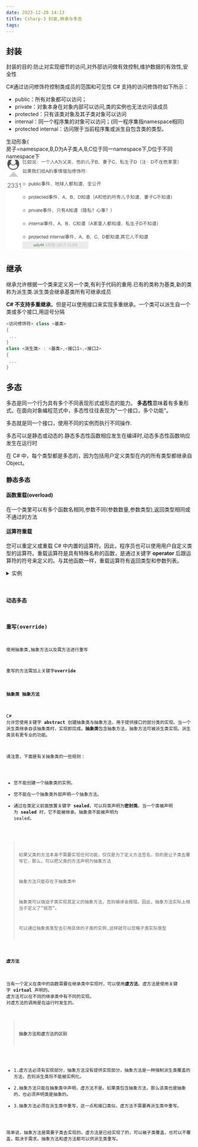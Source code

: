 ```yaml
---
date: 2023-12-28 14:13
title: Csharp-3 封装,继承与多态
tags:
---
```

## 封装
封装的目的:防止对实现细节的访问,对外部访问做有效控制,维护数据的有效性,安全性

C#通过访问修饰符控制类成员的范围和可见性
C# 支持的访问修饰符如下所示：
- public：所有对象都可以访问；
- private：对象本身在对象内部可以访问,类的实例也无法访问该成员
- protected：只有该类对象及其子类对象可以访问
- internal：同一个程序集的对象可以访问；(同一程序集指namespace相同)
- protected internal：访问限于当前程序集或派生自包含类的类型。

生动形象(  
房子=namespace,B,D为A子类,A,B,C位于同一namespace下,D位于不同namespace下
![](../../assets/Pasted%20image%2020231228145422.png)


## 继承
继承允许根据一个类来定义另一个类,有利于代码的重用.已有的类称为基类,新的类称为派生类.派生类会继承基类所有可继承成员

**C# 不支持多重继承**。但是可以使用接口来实现多重继承。一个类可以派生自一个类或多个接口,用逗号分隔
```C#
<访问修饰符> class <基类>
{
 ...
}
class <派生类> : <基类>,<接口1>,<接口2> 
{
 ...
}
```


## 多态
多态是同一个行为具有多个不同表现形式或形态的能力。
**多态性**意味着有多重形式。在面向对象编程范式中，多态性往往表现为"一个接口，多个功能"。

多态就是同一个接口，使用不同的实例而执行不同操作.

多态可以是静态或动态的.静态多态性函数相应发生在编译时,动态多态性函数响应发生在运行时

在 C# 中，每个类型都是多态的，因为包括用户定义类型在内的所有类型都继承自 Object。

### 静态多态
#### 函数重载(overload)
在一个类里可以有多个函数名相同,参数不同(参数数量,参数类型),返回类型相同或不通过的方法

#### 运算符重载
您可以重定义或重载 C# 中内置的运算符。因此，程序员也可以使用用户自定义类型的运算符。重载运算符是具有特殊名称的函数，是通过关键字 **operator** 后跟运算符的符号来定义的。与其他函数一样，重载运算符有返回类型和参数列表。

<details>
<summary>实例</summary>
	 <pre><code>
	 using System;
	 namespace OperatorOvlApplication {
	 class Box {
	      private double length;      // 长度
	      private double breadth;     // 宽度
	      private double height;      // 高度
	      
	      public double getVolume()  {
	         return length * breadth * height;
	      }
	      public void setLength( double len )
	      {
	         length = len;
	      }
	
	      public void setBreadth( double bre )
	      {
	         breadth = bre;
	      }
	
	      public void setHeight( double hei )
	      {
	         height = hei;
	      }
	      // 重载 + 运算符来把两个 Box 对象相加
	      public static Box operator+ (Box b, Box c)
	      {
	         Box box = new Box();
	         box.length = b.length + c.length;
	         box.breadth = b.breadth + c.breadth;
	         box.height = b.height + c.height;
	         return box;
		      }
	
	   }
	
	   class Tester
	   {
	      static void Main(string[] args)
	      {
	         Box Box1 = new Box();         // 声明 Box1，类型为 Box
	         Box Box2 = new Box();         // 声明 Box2，类型为 Box
	         Box Box3 = new Box();         // 声明 Box3，类型为 Box
	         double volume = 0.0;          // 体积
	
	         // Box1 详述
	         Box1.setLength(6.0);
	         Box1.setBreadth(7.0);
	         Box1.setHeight(5.0);
	
	         // Box2 详述
	         Box2.setLength(12.0);
	         Box2.setBreadth(13.0);
	         Box2.setHeight(10.0);
	
	         // Box1 的体积
	         volume = Box1.getVolume();
	         Console.WriteLine("Box1 的体积： {0}", volume);
	
	         // Box2 的体积
	         volume = Box2.getVolume();
	         Console.WriteLine("Box2 的体积： {0}", volume);
	
	         // 把两个对象相加
	         Box3 = Box1 + Box2;
	
	         // Box3 的体积
	         volume = Box3.getVolume();
	         Console.WriteLine("Box3 的体积： {0}", volume);
	         Console.ReadKey();
	      }
	   }
	}
	 </code></pre>

</details>

### 动态多态

### 重写(override)

使用抽象类,抽象方法以及需方法进行重写

重写的方法需加上关键字**override**

#### 抽象类 抽象方法
C# 允许您使用关键字 **abstract** 创建抽象类与抽象方法，用于提供接口的部分类的实现。当一个派生类继承自该抽象类时，实现即完成。**抽象类**包含抽象方法，抽象方法可被派生类实现。派生类具有更专业的功能。

请注意，下面是有关抽象类的一些规则：

- 您不能创建一个抽象类的实例。
- 您不能在一个抽象类外部声明一个抽象方法。
- 通过在类定义前面放置关键字 **sealed**，可以将类声明为**密封类**。当一个类被声明为 **sealed** 时，它不能被继承。抽象类不能被声明为 sealed。

> 如果父类的方法本身不需要实现任何功能，仅仅是为了定义方法签名，目的是让子类去覆写它，那么，可以把父类的方法声明为抽象方法
> 
> 抽象方法只能存在于抽象类中
> 
> 抽象类可以强迫子类实现其定义的抽象方法，否则编译会报错。因此，抽象方法实际上相当于定义了“规范”。
> 
> 可以通过抽象类类型去引用具体的子类的实例,这样就可以忽略子类实际类型

#### 虚方法
当有一个定义在类中的函数需要在继承类中实现时，可以使用**虚方法**。虚方法是使用关键字 **virtual** 声明的。
虚方法可以在不同的继承类中有不同的实现。
对虚方法的调用是在运行时发生的。


> **抽象方法和虚方法的区别**
- 1.虚方法必须有实现部分，抽象方法没有提供实现部分，抽象方法是一种强制派生类覆盖的方法，否则派生类将不能被实例化。
- 2.抽象方法只能在抽象类中声明，虚方法不是。如果类包含抽象方法，那么该类也是抽象的，也必须声明类是抽象的。
- 3.抽象方法必须在派生类中重写，这一点和接口类似，虚方法不需要再派生类中重写。

简单说，抽象方法是需要子类去实现的。虚方法是已经实现了的，可以被子类覆盖，也可以不覆盖，取决于需求。抽象方法和虚方法都可以供派生类重写。
